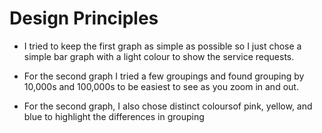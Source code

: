 # Design Principles

- I tried to keep the first graph as simple as possible so I just chose a simple bar graph with a light colour to show the service requests.

- For the second graph I tried a few groupings and found grouping by 10,000s and 100,000s to be easiest to see as you zoom in and out.
- For the second graph, I also chose distinct coloursof pink, yellow, and blue to highlight the differences in grouping
